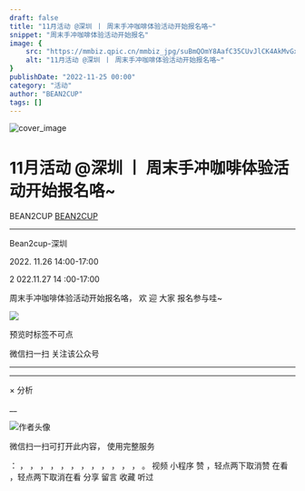 ```yaml
---
draft: false
title: "11月活动 @深圳 丨 周末手冲咖啡体验活动开始报名咯~"
snippet: "周末手冲咖啡体验活动开始报名"
image: {
    src: "https://mmbiz.qpic.cn/mmbiz_jpg/suBmQOmY8AafC35CUvJlCK4AkMvGxwD30bOqRM4icwbKmBia7ToVliaYr490UWG7wibYEnFW0w6WMbianwxzyRO70HA/0?wx_fmt=jpeg",
    alt: "11月活动 @深圳 丨 周末手冲咖啡体验活动开始报名咯~"
}
publishDate: "2022-11-25 00:00"
category: "活动"
author: "BEAN2CUP"
tags: []
---
```


![cover_image](https://mmbiz.qpic.cn/mmbiz_jpg/suBmQOmY8AafC35CUvJlCK4AkMvGxwD30bOqRM4icwbKmBia7ToVliaYr490UWG7wibYEnFW0w6WMbianwxzyRO70HA/0?wx_fmt=jpeg)

#  11月活动 @深圳 丨 周末手冲咖啡体验活动开始报名咯~

BEAN2CUP  [ BEAN2CUP ](javascript:void\(0\);)

__ _ _ _ _

Bean2cup-深圳

2022\.  11.26 14:00-17:00

2  022.11.27 14  :00-17:00

周末手冲咖啡体验活动开始报名咯，  欢  迎  大家  报名参与哇~

![](https://mmbiz.qpic.cn/mmbiz_jpg/suBmQOmY8AafC35CUvJlCK4AkMvGxwD3LiamR0qZsj7XibicYd9f8TRJCgILAfvlFhM78LyW7YImmA4CmLpDvTeFQ/640?wx_fmt=jpeg)



预览时标签不可点

微信扫一扫
关注该公众号





****



****



×  分析

__

![作者头像](http://mmbiz.qpic.cn/mmbiz_png/suBmQOmY8AbXbPr4CAl9jiaLNibbdqLbGx5LRVt8vR1tZicY5LAvN86YgdaeYqSSnlWGticFJSdkayhl6MTYMGE0dw/0?wx_fmt=png)

微信扫一扫可打开此内容，
使用完整服务

：  ，  ，  ，  ，  ，  ，  ，  ，  ，  ，  ，  ，  。  视频  小程序  赞  ，轻点两下取消赞  在看  ，轻点两下取消在看
分享  留言  收藏  听过

